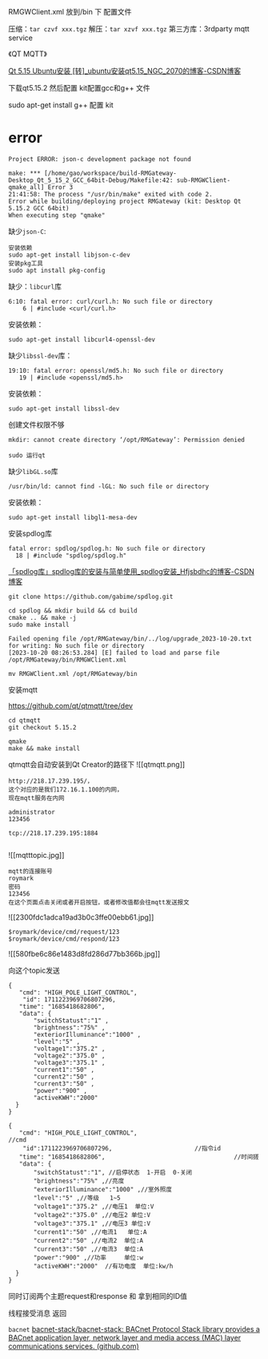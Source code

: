 RMGWClient.xml 放到/bin 下 配置文件 

压缩：`tar czvf xxx.tgz`
解压：`tar xzvf xxx.tgz`
第三方库：3rdparty
mqtt service


《QT MQTT》 

[Qt 5.15 Ubuntu安装 [转]_ubuntu安装qt5.15_NGC_2070的博客-CSDN博客](https://blog.csdn.net/baidu_41388533/article/details/128135334)

下载qt5.15.2 然后配置 kit配置gcc和g++ 文件

sudo apt-get install g++ 配置 kit


# error 
```shell
Project ERROR: json-c development package not found

make: *** [/home/gao/workspace/build-RMGateway-Desktop_Qt_5_15_2_GCC_64bit-Debug/Makefile:42: sub-RMGWClient-qmake_all] Error 3
21:41:58: The process "/usr/bin/make" exited with code 2.
Error while building/deploying project RMGateway (kit: Desktop Qt 5.15.2 GCC 64bit)
When executing step "qmake"
```

缺少`json-C`:
```SHELL
安装依赖
sudo apt-get install libjson-c-dev
安装pkg工具
sudo apt install pkg-config
```

缺少：`libcurl`库
```shell
6:10: fatal error: curl/curl.h: No such file or directory
    6 | #include <curl/curl.h>
```

安装依赖：
```SHELL
sudo apt-get install libcurl4-openssl-dev
```

缺少`libssl-dev`库：
```shell
19:10: fatal error: openssl/md5.h: No such file or directory
   19 | #include <openssl/md5.h>
```

安装依赖：
```shell
sudo apt-get install libssl-dev
```


创建文件权限不够
```shell
mkdir: cannot create directory ‘/opt/RMGateway’: Permission denied
```

```shell
sudo 运行qt
```

缺少`libGL.so`库
```shell
/usr/bin/ld: cannot find -lGL: No such file or directory
```

安装依赖： 
```shell
sudo apt-get install libgl1-mesa-dev
```

安装spdlog库
 ```shell 
fatal error: spdlog/spdlog.h: No such file or directory
   18 | #include "spdlog/spdlog.h"
```
[「spdlog库」spdlog库的安装与简单使用_spdlog安装_Hfjsbdhc的博客-CSDN博客](https://blog.csdn.net/HAICHANG1105/article/details/131432547)

```shell
git clone https://github.com/gabime/spdlog.git

cd spdlog && mkdir build && cd build
cmake .. && make -j
sudo make install
```


```shell
Failed opening file /opt/RMGateway/bin/../log/upgrade_2023-10-20.txt for writing: No such file or directory
[2023-10-20 08:26:53.284] [E] failed to load and parse file /opt/RMGateway/bin/RMGWClient.xml
```

```shell
mv RMGWClient.xml /opt/RMGateway/bin
```


安装mqtt

https://github.com/qt/qtmqtt/tree/dev
```shell
cd qtmqtt 
git checkout 5.15.2 

qmake 
make && make install
```
qtmqtt会自动安装到Qt Creator的路径下
![[qtmqtt.png]]


```shell
http://218.17.239.195/，
这个对应的是我们172.16.1.100的内网，
现在mqtt服务在内网

administrator 
123456

tcp://218.17.239.195:1884


```

![[mqtttopic.jpg]]

```shell
mqtt的连接账号
roymark 
密码
123456
在这个页面点击关闭或者开启按钮，或者修改值都会往mqtt发送报文

```

![[2300fdc1adca19ad3b0c3ffe00ebb61.jpg]]

```shell
$roymark/device/cmd/request/123
$roymark/device/cmd/respond/123
```
![[580fbe6c86e1483d8fd286d77bb366b.jpg]]

向这个topic发送

```shell
{
   "cmd": "HIGH_POLE_LIGHT_CONTROL",
    "id": 1711223969706807296,                   
   "time": "1685418682806",                              
   "data": {
       "switchStatust":"1" , 
       "brightness":"75%" ,
       "exteriorIlluminance":"1000" ,     
       "level":"5" ,
       "voltage1":"375.2" ,
       "voltage2":"375.0" ,
       "voltage3":"375.1" ,
       "current1":"50" ,
       "current2":"50" ,
       "current3":"50" ,
       "power":"900" ,
       "activeKWH":"2000"  
  }
}
```

```shell
{
   "cmd": "HIGH_POLE_LIGHT_CONTROL",                              //cmd
    "id":1711223969706807296,                       //指令id
   "time": "1685418682806",                                    //时间搓
   "data": {
       "switchStatust":"1", //启停状态  1-开启  0-关闭
       "brightness":"75%" ,//亮度
       "exteriorIlluminance":"1000" ,//室外照度      
       "level":"5" ,//等级   1~5
       "voltage1":"375.2" ,//电压1  单位:V
       "voltage2":"375.0" ,//电压2 单位:V
       "voltage3":"375.1" ,//电压3 单位:V
       "current1":"50" ,//电流1   单位:A
       "current2":"50" ,//电流2  单位:A
       "current3":"50" ,//电流3  单位:A
       "power":"900" ,//功率     单位:w
       "activeKWH":"2000"  //有功电度  单位:kw/h
  }
}
```

同时订阅两个主题request和response 和  拿到相同的ID值

线程接受消息 返回

`bacnet`
[bacnet-stack/bacnet-stack: BACnet Protocol Stack library provides a BACnet application layer, network layer and media access (MAC) layer communications services. (github.com)](https://github.com/bacnet-stack/bacnet-stack)



